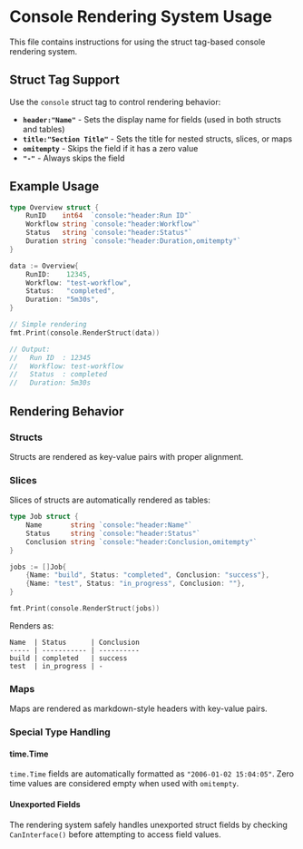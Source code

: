 # Console Rendering System Usage

This file contains instructions for using the struct tag-based console rendering system.

## Struct Tag Support

Use the `console` struct tag to control rendering behavior:

- **`header:"Name"`** - Sets the display name for fields (used in both structs and tables)
- **`title:"Section Title"`** - Sets the title for nested structs, slices, or maps
- **`omitempty`** - Skips the field if it has a zero value
- **`"-"`** - Always skips the field

## Example Usage

```go
type Overview struct {
    RunID    int64  `console:"header:Run ID"`
    Workflow string `console:"header:Workflow"`
    Status   string `console:"header:Status"`
    Duration string `console:"header:Duration,omitempty"`
}

data := Overview{
    RunID:    12345,
    Workflow: "test-workflow",
    Status:   "completed",
    Duration: "5m30s",
}

// Simple rendering
fmt.Print(console.RenderStruct(data))

// Output:
//   Run ID  : 12345
//   Workflow: test-workflow
//   Status  : completed
//   Duration: 5m30s
```

## Rendering Behavior

### Structs
Structs are rendered as key-value pairs with proper alignment.

### Slices
Slices of structs are automatically rendered as tables:

```go
type Job struct {
    Name       string `console:"header:Name"`
    Status     string `console:"header:Status"`
    Conclusion string `console:"header:Conclusion,omitempty"`
}

jobs := []Job{
    {Name: "build", Status: "completed", Conclusion: "success"},
    {Name: "test", Status: "in_progress", Conclusion: ""},
}

fmt.Print(console.RenderStruct(jobs))
```

Renders as:

```
Name  | Status      | Conclusion
----- | ----------- | ----------
build | completed   | success
test  | in_progress | -
```

### Maps
Maps are rendered as markdown-style headers with key-value pairs.

### Special Type Handling

#### time.Time
`time.Time` fields are automatically formatted as `"2006-01-02 15:04:05"`. Zero time values are considered empty when used with `omitempty`.

#### Unexported Fields
The rendering system safely handles unexported struct fields by checking `CanInterface()` before attempting to access field values.
